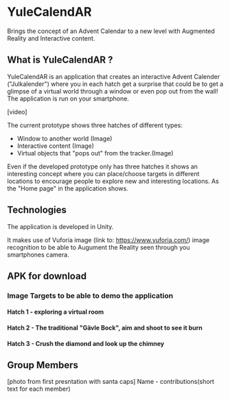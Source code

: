 # YuleCalendAR
Brings the concept of an Advent Calendar to a new level with Augmented Reality and Interactive content.

## What is YuleCalendAR ?
YuleCalendAR is an application that creates an interactive Advent Calender ("Julkalender") where you in each hatch get a surprise that could be to get a glimpse of a virtual world through a window or even pop out from the wall! The application is run on your smartphone.

[video]

The current prototype shows three hatches of different types:
* Window to another world (Image)
* Interactive content (Image)
* Virtual objects that "pops out" from the tracker.(Image)

Even if the developed prototype only has three hatches it shows an interesting concept where you can place/choose targets in different locations to encourage people to explore new and interesting locations. As the "Home page" in the application shows.

## Technologies
The application is developed in Unity.

It makes use of Vuforia image (link to: https://www.vuforia.com/) image recognition to be able to Augument the Reality seen through you smartphones camera.

## APK for download

### Image Targets to be able to demo the application
#### Hatch 1 - exploring a virtual room
#### Hatch 2 - The traditional "Gävle Bock", aim and shoot to see it burn
#### Hatch 3 - Crush the diamond and look up the chimney


## Group Members
[photo from first presntation with santa caps]
Name - contributions(short text for each member)
